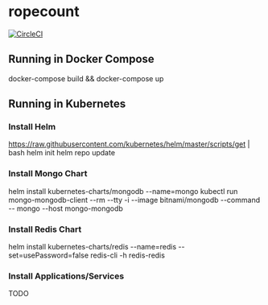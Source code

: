 # ropecount

[![CircleCI](https://circleci.com/gh/ropelive/count/tree/master.svg?style=svg)](https://circleci.com/gh/ropelive/count/tree/master)

## Running in Docker Compose

docker-compose build && docker-compose up

## Running in Kubernetes

### Install Helm

https://raw.githubusercontent.com/kubernetes/helm/master/scripts/get | bash
helm init
helm repo update

### Install Mongo Chart

helm install kubernetes-charts/mongodb --name=mongo
kubectl run mongo-mongodb-client --rm --tty -i --image bitnami/mongodb --command -- mongo --host mongo-mongodb

### Install Redis Chart

helm install kubernetes-charts/redis --name=redis --set=usePassword=false
redis-cli -h redis-redis

### Install Applications/Services

TODO